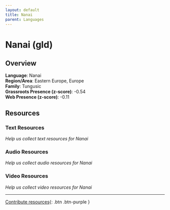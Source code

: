 ```yaml
---
layout: default
title: Nanai
parent: Languages
---
```


# Nanai (gld)

## Overview

**Language**: Nanai  
**Region/Area**: Eastern Europe, Europe  
**Family**: Tungusic  
**Grassroots Presence (z-score)**: -0.54  
**Web Presence (z-score)**: -0.11  

## Resources

### Text Resources
*Help us collect text resources for Nanai*

### Audio Resources
*Help us collect audio resources for Nanai*

### Video Resources
*Help us collect video resources for Nanai*

---

[Contribute resources](https://forms.office.com/e/1SfLJx3u1r){: .btn .btn-purple }
